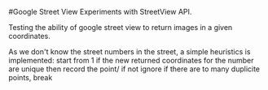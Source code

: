 
#Google Street View
Experiments with StreetView API.

Testing the ability of google street view to return images in a given coordinates.

As we don't know the street numbers in the street, a simple heuristics is implemented:
start from 1
if the new returned coordinates for the number are unique then record the point/ if not ignore
if there are to many duplicite points, break
